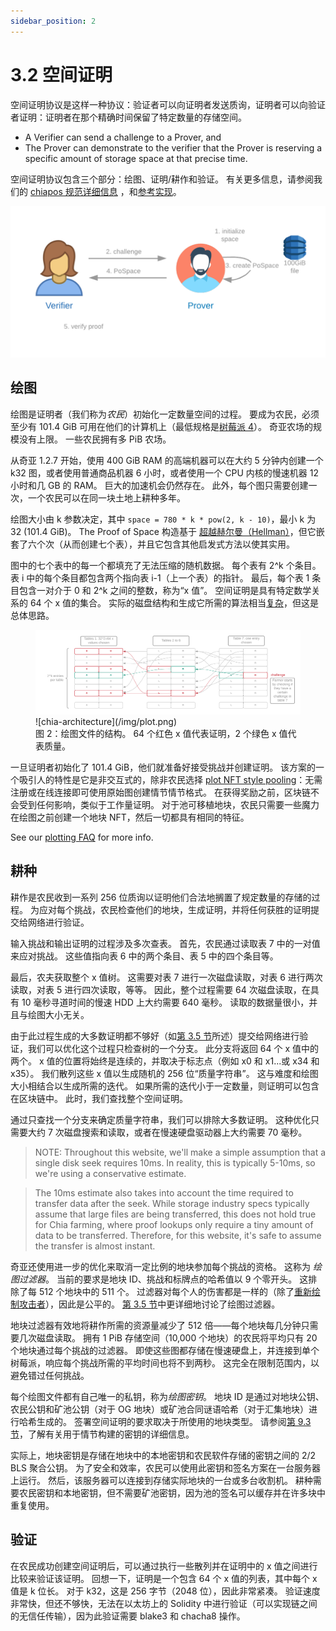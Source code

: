 ```yaml
---
sidebar_position: 2
---
```


# 3.2 空间证明

空间证明协议是这样一种协议：验证者可以向证明者发送质询，证明者可以向验证者证明：证明者在那个精确时间保留了特定数量的存储空间。

- A Verifier can send a challenge to a Prover, and
- The Prover can demonstrate to the verifier that the Prover is reserving a specific amount of storage space at that precise time.

空间证明协议包含三个部分：绘图、证明/耕作和验证。 有关更多信息，请参阅我们的 [chiapos 规范详细信息](https://www.chia.net/assets/Chia_Proof_of_Space_Construction_v1.1.pdf) ，和[参考实现](https://github.com/Chia-Network/chiapos)。

![chia-architecture](/img/pospace.png)

## 绘图

绘图是证明者（我们称为*农民*）初始化一定数量空间的过程。 要成为农民，必须至少有 101.4 GiB 可用在他们的计算机上（最低规格是[树莓派 4](https://github.com/Chia-Network/chia-blockchain/wiki/Raspberry-Pi "Running Chia on a Raspberry Pi 4")）。 奇亚农场的规模没有上限。 一些农民拥有多 PiB 农场。

从奇亚 1.2.7 开始，使用 400 GiB RAM 的高端机器可以在大约 5 分钟内创建一个 k32 图，或者使用普通商品机器 6 小时，或者使用一个 CPU 内核的慢速机器 12 小时和几 GB 的 RAM。 巨大的加速机会仍然存在。 此外，每个图只需要创建一次，一个农民可以在同一块土地上耕种多年。

绘图大小由 k 参数决定，其中 `space = 780 * k * pow(2, k - 10)`，最小 k 为 32 (101.4 GiB)。 The Proof of Space 构造基于 [超越赫尔曼（Hellman）](https://eprint.iacr.org/2017/893.pdf "Beyond Hellman's Time-Memory Trade Offs with Applications to Proofs of Space")，但它嵌套了六个次（从而创建七个表），并且它包含其他启发式方法以使其实用。

图中的七个表中的每一个都填充了无法压缩的随机数据。 每个表有 2^k 个条目。 表 i 中的每个条目都包含两个指向表 i-1（上一个表）的指针。 最后，每个表 1 条目包含一对介于 0 和 2^k 之间的整数，称为“x 值”。 空间证明是具有特定数学关系的 64 个 x 值的集合。 实际的磁盘结构和生成它所需的算法相当[复杂](https://www.chia.net/assets/Chia_Proof_of_Space_Construction_v1.1.pdf)，但这是总体思路。

<figure>
<img src="/img/plot.png" alt="drawing"/>
![chia-architecture](/img/plot.png)

<figcaption>
图 2：绘图文件的结构。 64 个红色 x 值代表证明，2 个绿色 x 值代表质量。
</figcaption>
</figure>

一旦证明者初始化了 101.4 GiB，他们就准备好接受挑战并创建证明。 该方案的一个吸引人的特性是它是非交互式的，除非农民选择 [plot NFT style pooling](/docs/02architecture/p2p-system#pools)：无需注册或在线连接即可使用原始图创建情节情节格式。 在获得奖励之前，区块链不会受到任何影响，类似于工作量证明。 对于池可移植地块，农民只需要一些魔力在绘图之前创建一个地块 NFT，然后一切都具有相同的特征。

See our [plotting FAQ](https://github.com/Chia-Network/chia-blockchain/wiki/FAQ#plotting "Chia plotting FAQ") for more info.

## 耕种

耕作是农民收到一系列 256 位质询以证明他们合法地搁置了规定数量的存储的过程。 为应对每个挑战，农民检查他们的地块，生成证明，并将任何获胜的证明提交给网络进行验证。

输入挑战和输出证明的过程涉及多次查表。 首先，农民通过读取表 7 中的一对值来应对挑战。 这些值指向表 6 中的两个条目、表 5 中的四个条目等。

最后，农夫获取整个 x 值树。 这需要对表 7 进行一次磁盘读取，对表 6 进行两次读取，对表 5 进行四次读取，等等。 因此，整个过程需要 64 次磁盘读取，在具有 10 毫秒寻道时间的慢速 HDD 上大约需要 640 毫秒。 读取的数据量很小，并且与绘图大小无关。

由于此过程生成的大多数证明都不够好（如[第 3.5 节](/docs/03consensus/signage_points_and_infusion_points "Section 3.5: Signage Points and Infusion Points")所述）提交给网络进行验证，我们可以优化这个过程只检查树的一个分支。 此分支将返回 64 个 x 值中的两个。 x 值的位置将始终是连续的，并取决于标志点（例如 x0 和 x1...或 x34 和 x35）。 我们散列这些 x 值以生成随机的 256 位“质量字符串”。 这与难度和绘图大小相结合以生成所需的迭代。 如果所需的迭代小于一定数量，则证明可以包含在区块链中。 此时，我们查找整个空间证明。

通过只查找一个分支来确定质量字符串，我们可以排除大多数证明。 这种优化只需要大约 7 次磁盘搜索和读取，或者在慢速硬盘驱动器上大约需要 70 毫秒。

> NOTE: Throughout this website, we'll make a simple assumption that a single disk seek requires 10ms. In reality, this is typically 5-10ms, so we're using a conservative estimate.

> The 10ms estimate also takes into account the time required to transfer data after the seek. While storage industry specs typically assume that large files are being transferred, this does not hold true for Chia farming, where proof lookups only require a tiny amount of data to be transferred. Therefore, for this website, it's safe to assume the transfer is almost instant.

奇亚还使用进一步的优化来取消一定比例的地块参加每个挑战的资格。 这称为 _绘图过滤器_。 当前的要求是地块 ID、挑战和标牌点的哈希值以 9 个零开头。 这排除了每 512 个地块中的 511 个。 过滤器对每个人的伤害都是一样的（除了[重新绘制攻击者](/docs/03consensus/attacks_and_countermeasures#short-range-replotting-attack "Section 3.14: Short Range Replotting Attack")），因此是公平的。 [第 3.5 节](/docs/03consensus/signage_points_and_infusion_points "Section 3.5: Signage Points and Infusion Points")中更详细地讨论了绘图过滤器。

地块过滤器有效地将耕作所需的资源量减少了 512 倍——每个地块每几分钟只需要几次磁盘读取。 拥有 1 PiB 存储空间（10,000 个地块）的农民将平均只有 20 个地块通过每个挑战的过滤器。 即使这些图都存储在慢速硬盘上，并连接到单个树莓派，响应每个挑战所需的平均时间也将不到两秒。 这完全在限制范围内，以避免错过任何挑战。

每个绘图文件都有自己唯一的私钥，称为*绘图密钥*。 地块 ID 是通过对地块公钥、农民公钥和矿池公钥（对于 OG 地块）或矿池合同谜语哈希（对于汇集地块）进行哈希生成的。 签署空间证明的要求取决于所使用的地块类型。 请参阅[第 9.3 节](/docs/09keys/plot_public_keys "Section 9.3: Public Plot Keys")，了解有关用于情节构建的密钥的详细信息。

实际上，地块密钥是存储在地块中的本地密钥和农民软件存储的密钥之间的 2/2 BLS 聚合公钥。 为了安全和效率，农民可以使用此密钥和签名方案在一台服务器上运行。 然后，该服务器可以连接到存储实际地块的一台或多台收割机。 耕种需要农民密钥和本地密钥，但不需要矿池密钥，因为池的签名可以缓存并在许多块中重复使用。

## 验证

在农民成功创建空间证明后，可以通过执行一些散列并在证明中的 x 值之间进行比较来验证该证明。 回想一下，证明是一个包含 64 个 x 值的列表，其中每个 x 值是 k 位长。 对于 k32，这是 256 字节（2048 位），因此非常紧凑。 验证速度非常快，但还不够快，无法在以太坊上的 Solidity 中进行验证（可以实现链之间的无信任传输），因为此验证需要 blake3 和 chacha8 操作。
